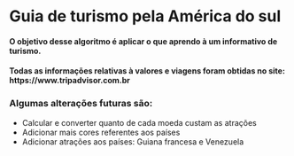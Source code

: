 <h1> Guia de turismo pela América do sul </h1>
<h4> O objetivo desse algoritmo é aplicar o que aprendo à um informativo de turismo. </h4>
<h4> Todas as informações relativas à valores e viagens foram obtidas no site: https://www.tripadvisor.com.br </h4>
<h3> Algumas alterações futuras são: </h3>

- Calcular e converter quanto de cada moeda custam as atrações
- Adicionar mais cores referentes aos países
- Adicionar atrações aos países: Guiana francesa e Venezuela
